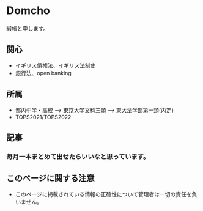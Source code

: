 # Domcho

緞帳と申します。

## 関心
- イギリス債権法、イギリス法制史
- 銀行法、open banking

## 所属
- 都内中学・高校 --> 東京大学文科三類 --> 東大法学部第一類(内定)
- TOPS2021/TOPS2022

## 記事

### 毎月一本まとめて出せたらいいなと思っています。



## このページに関する注意
- このページに掲載されている情報の正確性について管理者は一切の責任を負いません。

